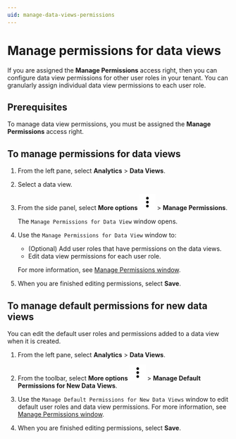 ```yaml
---
uid: manage-data-views-permissions
---
```


# Manage permissions for data views

If you are assigned the **Manage Permissions** access right, then you can configure data view permissions for other user roles in your tenant. You can granularly assign individual data view permissions to each user role.

## Prerequisites

To manage data view permissions, you must be assigned the **Manage Permissions** access right.

## To manage permissions for data views

1. From the left pane, select **Analytics** > **Data Views**.

1. Select a data view.

1. From the side panel, select **More options** ![More options icon](../../../_icons/default/dots-vertical.svg) > **Manage Permissions**.  

    The `Manage Permissions for Data View` window opens.

1. Use the `Manage Permissions for Data View` window to:

    - (Optional) Add user roles that have permissions on the data views.
    - Edit data view permissions for each user role.

    For more information, see [Manage Permissions window](xref:permissions-management#manage-permissions-window).

1. When you are finished editing permissions, select **Save**.

## To manage default permissions for new data views

You can edit the default user roles and permissions added to a data view when it is created.

1. From the left pane, select **Analytics** > **Data Views**.

1. From the toolbar, select **More options** ![More options icon](../../../_icons/default/dots-vertical.svg) > **Manage Default Permissions for New Data Views**.

1. Use the `Manage Default Permissions for New Data Views` window to edit default user roles and data view permissions. For more information, see [Manage Permissions window](xref:permissions-management#manage-permissions-window).

1. When you are finished editing permissions, select **Save**.